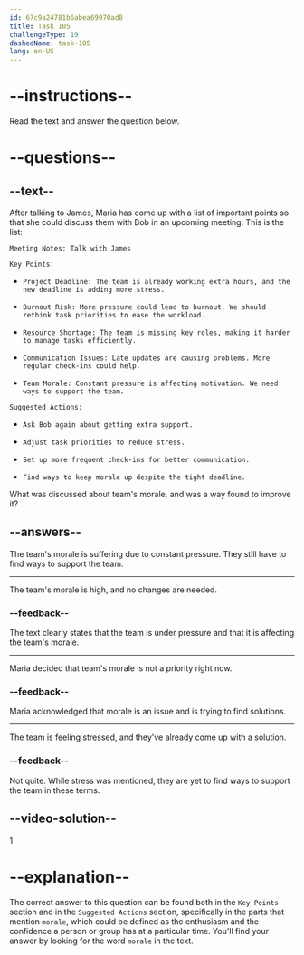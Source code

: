 ```yaml
---
id: 67c9a24781b6abea69970ad8
title: Task 105
challengeType: 19
dashedName: task-105
lang: en-US
---
```


<!-- READING -->

# --instructions--

Read the text and answer the question below.

# --questions--

## --text--

After talking to James, Maria has come up with a list of important points so that she could discuss them with Bob in an upcoming meeting. This is the list:

`Meeting Notes: Talk with James`

`Key Points:`

- `Project Deadline: The team is already working extra hours, and the new deadline is adding more stress.`

- `Burnout Risk: More pressure could lead to burnout. We should rethink task priorities to ease the workload.`

- `Resource Shortage: The team is missing key roles, making it harder to manage tasks efficiently.`

- `Communication Issues: Late updates are causing problems. More regular check-ins could help.`

- `Team Morale: Constant pressure is affecting motivation. We need ways to support the team.`

`Suggested Actions:`

- `Ask Bob again about getting extra support.`

- `Adjust task priorities to reduce stress.`

- `Set up more frequent check-ins for better communication.`

- `Find ways to keep morale up despite the tight deadline.`

What was discussed about team's morale, and was a way found to improve it?

## --answers--  

The team's morale is suffering due to constant pressure. They still have to find ways to support the team.

---  

The team's morale is high, and no changes are needed.  

### --feedback--  

The text clearly states that the team is under pressure and that it is affecting the team's morale.

---  

Maria decided that team's morale is not a priority right now.

### --feedback--  

Maria acknowledged that morale is an issue and is trying to find solutions.

---  

The team is feeling stressed, and they've already come up with a solution.

### --feedback--  

Not quite. While stress was mentioned, they are yet to find ways to support the team in these terms.

## --video-solution--  

1  

# --explanation--  

The correct answer to this question can be found both in the `Key Points` section and in the `Suggested Actions` section, specifically in the parts that mention `morale`, which could be defined as the enthusiasm and the confidence a person or group has at a particular time. You'll find your answer by looking for the word `morale` in the text.
